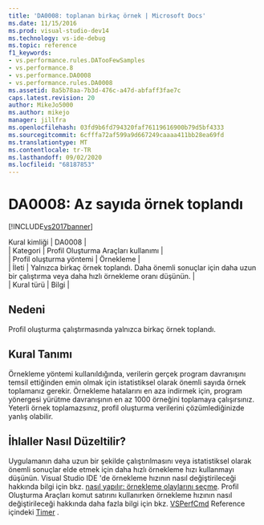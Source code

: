 ```yaml
---
title: 'DA0008: toplanan birkaç örnek | Microsoft Docs'
ms.date: 11/15/2016
ms.prod: visual-studio-dev14
ms.technology: vs-ide-debug
ms.topic: reference
f1_keywords:
- vs.performance.rules.DATooFewSamples
- vs.performance.8
- vs.performance.DA0008
- vs.performance.rules.DA0008
ms.assetid: 8a5b78aa-7b3d-476c-a47d-abfaff3fae7c
caps.latest.revision: 20
author: MikeJo5000
ms.author: mikejo
manager: jillfra
ms.openlocfilehash: 03fd9b6fd794320faf76119616900b79d5bf4333
ms.sourcegitcommit: 6cfffa72af599a9d667249caaaa411bb28ea69fd
ms.translationtype: MT
ms.contentlocale: tr-TR
ms.lasthandoff: 09/02/2020
ms.locfileid: "68187853"
---
```

# <a name="da0008-few-samples-collected"></a>DA0008: Az sayıda örnek toplandı
[!INCLUDE[vs2017banner](../includes/vs2017banner.md)]

Kural kimliği | DA0008 |  
| Kategori | Profil Oluşturma Araçları kullanımı |  
| Profil oluşturma yöntemi | Örnekleme |  
| İleti | Yalnızca birkaç örnek toplandı. Daha önemli sonuçlar için daha uzun bir çalıştırma veya daha hızlı örnekleme oranı düşünün. |  
| Kural türü | Bilgi |  
  
## <a name="cause"></a>Nedeni  
 Profil oluşturma çalıştırmasında yalnızca birkaç örnek toplandı.  
  
## <a name="rule-description"></a>Kural Tanımı  
 Örnekleme yöntemi kullanıldığında, verilerin gerçek program davranışını temsil ettiğinden emin olmak için istatistiksel olarak önemli sayıda örnek toplamanız gerekir. Örnekleme hatalarını en aza indirmek için, program yönergesi yürütme davranışının en az 1000 örneğini toplamaya çalışırsınız. Yeterli örnek toplamazsınız, profil oluşturma verilerini çözümlediğinizde yanlış olabilir.  
  
## <a name="how-to-fix-violations"></a>İhlaller Nasıl Düzeltilir?  
 Uygulamanın daha uzun bir şekilde çalıştırılmasını veya istatistiksel olarak önemli sonuçlar elde etmek için daha hızlı örnekleme hızı kullanmayı düşünün. Visual Studio IDE 'de örnekleme hızının nasıl değiştirileceği hakkında bilgi için bkz. [nasıl yapılır: örnekleme olaylarını seçme](../profiling/how-to-choose-sampling-events.md). Profil Oluşturma Araçları komut satırını kullanırken örnekleme hızının nasıl değiştirileceği hakkında daha fazla bilgi için bkz. [VSPerfCmd](../profiling/vsperfcmd.md) Reference içindeki [Timer](../profiling/timer.md) .
